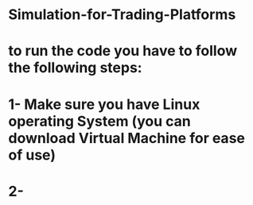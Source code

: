 # Simulation-for-Trading-Platforms

# to run the code you have to follow the following steps:
# 1- Make sure you have Linux operating System (you can download Virtual Machine for ease of use)
# 2- 
